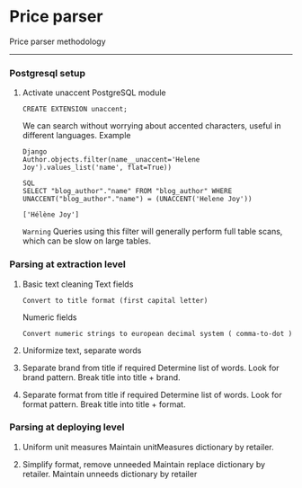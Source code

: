 # Price parser

Price parser methodology

----------

### Postgresql setup
1. Activate unaccent PostgreSQL module 
    ```
    CREATE EXTENSION unaccent;
    ```
    We can search without worrying about accented characters, useful in different languages.
    Example
    ```
    Django
    Author.objects.filter(name__unaccent='Helene Joy').values_list('name', flat=True))

    SQL 
    SELECT "blog_author"."name" FROM "blog_author" WHERE UNACCENT("blog_author"."name") = (UNACCENT('Helene Joy'))

    ['Hélène Joy']
    ```
    `Warning`
    Queries using this filter will generally perform full table scans, which can be slow on large tables.

### Parsing at extraction level
1. Basic text cleaning
    Text fields
    ```
    Convert to title format (first capital letter)
    ``` 
    Numeric fields
    ```
    Convert numeric strings to european decimal system ( comma-to-dot ) 
    ``` 
2. Uniformize text, separate words

3. Separate brand from title if required
Determine list of words.
Look for brand pattern.
Break title into title + brand.

4. Separate format from title if required
Determine list of words.
Look for format pattern.
Break title into title + format.


### Parsing at deploying level

1. Uniform unit measures
Maintain unitMeasures dictionary by retailer.

2. Simplify format, remove unneeded
Maintain replace dictionary by retailer.
Maintain unneeds dictionary by retailer

